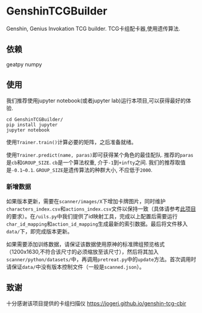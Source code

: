 # GenshinTCGBuilder
Genshin, Genius Invokation TCG builder. TCG卡组配卡器,使用遗传算法.

## 依赖

geatpy
numpy

## 使用

我们推荐使用jupyter notebook(或者jupyter lab)运行本项目,可以获得最好的体验.

```
cd GenshinTCGBuilder/
pip install jupyter
jupyter notebook
```

使用`Trainer.train()`计算必要的矩阵，之后准备就绪。

使用`Trainer.predict(name, paras)`即可获得某个角色的最佳配队. 推荐的`paras`是`cb`和`GROUP_SIZE`. `cb`是一个算法权重, 介于`-1`到`+infty`之间. 我们的推荐取值是`-0.1~0.1`. `GROUP_SIZE`是遗传算法的种群大小, 不应低于`2000`.

### 新增数据

如果版本更新，需要在`scanner/images/X`下增加卡牌图片，同时维护`characters_index.csv`和`actions_index.csv`文件以保持一致（具体请参考[此项目](https://jogerj.github.io/genshin-tcg-cbir)的要求）。在`/uils.py`中我们提供了id映射工具，完成以上配置后需要运行`char_id_mapping`和`action_id_mapping`生成最新的索引数据。最后将文件移入`data/`下，即完成版本更新。

如果需要添加训练数据，请保证该数据使用原神的标准牌组预览格式（1200x1630,不符合该尺寸的必须缩放至该尺寸），然后将其加入`scanner/python/datasets/`中，再调用`pretreat.py`中的`update`方法。首次调用时请保证`data/`中没有版本控制文件（一般是`scanned.json`）。

## 致谢

十分感谢该项目提供的卡组扫描仪
https://jogerj.github.io/genshin-tcg-cbir

